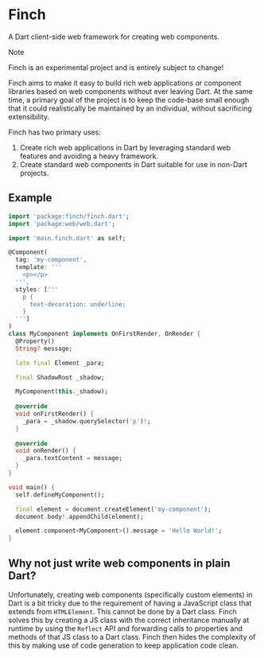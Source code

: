 # Finch
A Dart client-side web framework for creating web components. 

> [!NOTE]
> Finch is an experimental project and is entirely subject to change!

Finch aims to make it easy to build rich web applications or component libraries based on web components without ever leaving Dart. At the same time, a primary goal of the project is to keep the code-base small enough that it could realistically be maintained by an individual, without sacrificing extensibility.

Finch has two primary uses:
1. Create rich web applications in Dart by leveraging standard web features and avoiding a heavy framework.
2. Create standard web components in Dart suitable for use in non-Dart projects.

## Example
```dart
import 'package:finch/finch.dart';
import 'package:web/web.dart';

import 'main.finch.dart' as self;

@Component(
  tag: 'my-component',
  template: '''
    <p></p>
  ''',
  styles: ['''
    p {
      text-decoration: underline;
    }
  ''']
)
class MyComponent implements OnFirstRender, OnRender {
  @Property()
  String? message;

  late final Element _para;

  final ShadowRoot _shadow;

  MyComponent(this._shadow);
  
  @override
  void onFirstRender() {
    _para = _shadow.querySelector('p')!;
  }
  
  @override
  void onRender() {
    _para.textContent = message;
  }
}

void main() {
  self.defineMyComponent();

  final element = document.createElement('my-component');
  document.body!.appendChild(element);

  element.component<MyComponent>().message = 'Hello World!';
}
```

## Why not just write web components in plain Dart?
Unfortunately, creating web components (specifically custom elements) in Dart is a bit tricky due to the requirement of having a JavaScript class that extends from `HTMLElement`. This cannot be done by a Dart class. Finch solves this by creating a JS class with the correct inheritance manually at runtime by using the `Reflect` API and forwarding calls to properties and methods of that JS class to a Dart class. Finch then hides the complexity of this by making use of code generation to keep application code clean.
